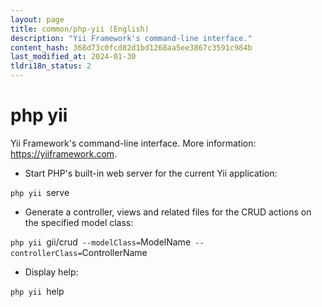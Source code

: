 ```yaml
---
layout: page
title: common/php-yii (English)
description: "Yii Framework's command-line interface."
content_hash: 368d73c0fcd82d1bd1268aa5ee3867c3591c984b
last_modified_at: 2024-01-30
tldri18n_status: 2
---
```

# php yii

Yii Framework's command-line interface.
More information: <https://yiiframework.com>.

- Start PHP's built-in web server for the current Yii application:

`php yii `<span class="tldr-var badge badge-pill bg-dark-lm bg-white-dm text-white-lm text-dark-dm font-weight-bold">serve</span>

- Generate a controller, views and related files for the CRUD actions on the specified model class:

`php yii `<span class="tldr-var badge badge-pill bg-dark-lm bg-white-dm text-white-lm text-dark-dm font-weight-bold">gii/crud</span>` --modelClass=`<span class="tldr-var badge badge-pill bg-dark-lm bg-white-dm text-white-lm text-dark-dm font-weight-bold">ModelName</span>` --controllerClass=`<span class="tldr-var badge badge-pill bg-dark-lm bg-white-dm text-white-lm text-dark-dm font-weight-bold">ControllerName</span>

- Display help:

`php yii `<span class="tldr-var badge badge-pill bg-dark-lm bg-white-dm text-white-lm text-dark-dm font-weight-bold">help</span>
